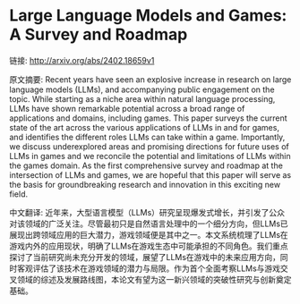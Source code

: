 # Large Language Models and Games: A Survey and Roadmap

链接: http://arxiv.org/abs/2402.18659v1

原文摘要:
Recent years have seen an explosive increase in research on large language
models (LLMs), and accompanying public engagement on the topic. While starting
as a niche area within natural language processing, LLMs have shown remarkable
potential across a broad range of applications and domains, including games.
This paper surveys the current state of the art across the various applications
of LLMs in and for games, and identifies the different roles LLMs can take
within a game. Importantly, we discuss underexplored areas and promising
directions for future uses of LLMs in games and we reconcile the potential and
limitations of LLMs within the games domain. As the first comprehensive survey
and roadmap at the intersection of LLMs and games, we are hopeful that this
paper will serve as the basis for groundbreaking research and innovation in
this exciting new field.

中文翻译:
近年来，大型语言模型（LLMs）研究呈现爆发式增长，并引发了公众对该领域的广泛关注。尽管最初只是自然语言处理中的一个细分方向，但LLMs已展现出跨领域应用的巨大潜力，游戏领域便是其中之一。本文系统梳理了LLMs在游戏内外的应用现状，明确了LLMs在游戏生态中可能承担的不同角色。我们重点探讨了当前研究尚未充分开发的领域，展望了LLMs在游戏中的未来应用方向，同时客观评估了该技术在游戏领域的潜力与局限。作为首个全面考察LLMs与游戏交叉领域的综述及发展路线图，本论文有望为这一新兴领域的突破性研究与创新奠定基础。
